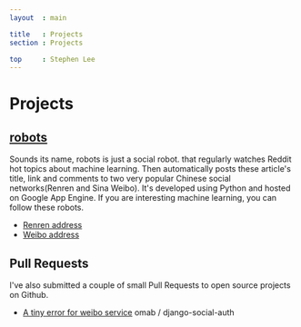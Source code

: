 ```yaml
---
layout  : main

title   : Projects 
section : Projects 

top 	: Stephen Lee	
---
```


# Projects #
## [robots](https://github.com/datahacking/robots) ##
Sounds its name, robots is just a social robot. that regularly watches Reddit hot topics about machine learning. Then automatically posts these article's title, link and comments to two very popular Chinese social networks(Renren and Sina Weibo). It's developed using Python and hosted on Google App Engine. If you are interesting machine learning, you can follow these robots.
* [Renren address](http://www.renren.com/363090017/profile)
* [Weibo address](http://weibo.com/reddit4ml)


## Pull Requests ##
I've also submitted a couple of small Pull Requests to open source projects
on Github.

* [A tiny error for weibo service](https://github.com/omab/django-social-auth/pull/413) omab / django-social-auth


